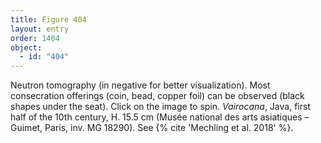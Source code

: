 ```yaml
---
title: Figure 404
layout: entry
order: 1404
object:
  - id: "404"
---
```


Neutron tomography (in negative for better visualization). Most consecration offerings (coin, bead, copper foil) can be observed (black shapes under the seat). Click on the image to spin. *Vairocana*, Java, first half of the 10th century, H. 15.5 cm (Musée national des arts asiatiques – Guimet, Paris, inv. MG 18290). See {% cite 'Mechling et al. 2018' %}.
